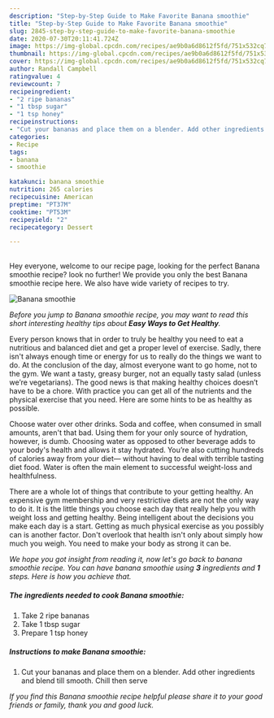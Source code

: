 ```yaml
---
description: "Step-by-Step Guide to Make Favorite Banana smoothie"
title: "Step-by-Step Guide to Make Favorite Banana smoothie"
slug: 2845-step-by-step-guide-to-make-favorite-banana-smoothie
date: 2020-07-30T20:11:41.724Z
image: https://img-global.cpcdn.com/recipes/ae9b0a6d8612f5fd/751x532cq70/banana-smoothie-recipe-main-photo.jpg
thumbnail: https://img-global.cpcdn.com/recipes/ae9b0a6d8612f5fd/751x532cq70/banana-smoothie-recipe-main-photo.jpg
cover: https://img-global.cpcdn.com/recipes/ae9b0a6d8612f5fd/751x532cq70/banana-smoothie-recipe-main-photo.jpg
author: Randall Campbell
ratingvalue: 4
reviewcount: 7
recipeingredient:
- "2 ripe bananas"
- "1 tbsp sugar"
- "1 tsp honey"
recipeinstructions:
- "Cut your bananas and place them on a blender. Add other ingredients and blend till smooth. Chill then serve"
categories:
- Recipe
tags:
- banana
- smoothie

katakunci: banana smoothie 
nutrition: 265 calories
recipecuisine: American
preptime: "PT37M"
cooktime: "PT53M"
recipeyield: "2"
recipecategory: Dessert

---
```

<br>
Hey everyone, welcome to our recipe page, looking for the perfect Banana smoothie recipe? look no further! We provide you only the best Banana smoothie recipe here. We also have wide variety of recipes to try.
<br>


![Banana smoothie](https://img-global.cpcdn.com/recipes/ae9b0a6d8612f5fd/751x532cq70/banana-smoothie-recipe-main-photo.jpg)

<i>Before you jump to Banana smoothie recipe, you may want to read this short interesting healthy tips about <strong>Easy Ways to Get Healthy</strong>.</i>

Every person knows that in order to truly be healthy you need to eat a nutritious and balanced diet and get a proper level of exercise. Sadly, there isn't always enough time or energy for us to really do the things we want to do. At the conclusion of the day, almost everyone want to go home, not to the gym. We want a tasty, greasy burger, not an equally tasty salad (unless we’re vegetarians). The good news is that making healthy choices doesn’t have to be a chore. With practice you can get all of the nutrients and the physical exercise that you need. Here are some hints to be as healthy as possible.

Choose water over other drinks. Soda and coffee, when consumed in small amounts, aren't that bad. Using them for your only source of hydration, however, is dumb. Choosing water as opposed to other beverage adds to your body's health and allows it stay hydrated. You’re also cutting hundreds of calories away from your diet— without having to deal with terrible tasting diet food. Water is often the main element to successful weight-loss and healthfulness.

There are a whole lot of things that contribute to your getting healthy. An expensive gym membership and very restrictive diets are not the only way to do it. It is the little things you choose each day that really help you with weight loss and getting healthy. Being intelligent about the decisions you make each day is a start. Getting as much physical exercise as you possibly can is another factor. Don't overlook that health isn't only about simply how much you weigh. You need to make your body as strong it can be. 


<i>We hope you got insight from reading it, now let's go back to banana smoothie recipe. You can have banana smoothie using <strong>3</strong> ingredients and <strong>1</strong> steps. Here is how you achieve that.
</i>

##### The ingredients needed to cook Banana smoothie:

1. Take 2 ripe bananas
1. Take 1 tbsp sugar
1. Prepare 1 tsp honey


##### Instructions to make Banana smoothie:

1. Cut your bananas and place them on a blender. Add other ingredients and blend till smooth. Chill then serve


<i>If you find this Banana smoothie recipe helpful please share it to your good friends or family, thank you and good luck.</i>
